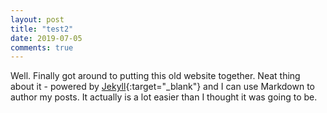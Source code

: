 ```yaml
---
layout: post
title: "test2"
date: 2019-07-05
comments: true
---
```


Well. Finally got around to putting this old website together. Neat thing about it - powered by [Jekyll](https://jekyllrb.com){:target="_blank"} and I can use Markdown to author my posts. It actually is a lot easier than I thought it was going to be.

